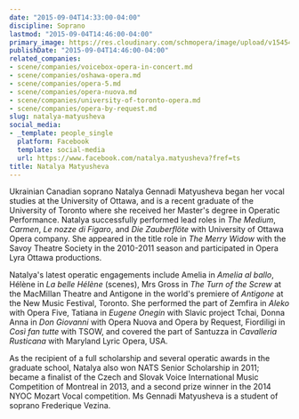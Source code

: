 ```yaml
---
date: "2015-09-04T14:33:00-04:00"
discipline: Soprano
lastmod: "2015-09-04T14:46:00-04:00"
primary_image: https://res.cloudinary.com/schmopera/image/upload/v1545409169/media/webhook-uploads/1441391203905/NatalyaHeadshotSquare.jpg.jpg
publishDate: "2015-09-04T14:46:00-04:00"
related_companies:
- scene/companies/voicebox-opera-in-concert.md
- scene/companies/oshawa-opera.md
- scene/companies/opera-5.md
- scene/companies/opera-nuova.md
- scene/companies/university-of-toronto-opera.md
- scene/companies/opera-by-request.md
slug: natalya-matyusheva
social_media:
- _template: people_single
  platform: Facebook
  template: social-media
  url: https://www.facebook.com/natalya.matyusheva?fref=ts
title: Natalya Matyusheva
---
```


Ukrainian Canadian soprano Natalya Gennadi Matyusheva began her vocal studies at the University of Ottawa, and is a recent graduate of the University of Toronto where she received her Master's degree in Operatic Performance. Natalya successfully performed lead roles in *The Medium*, *Carmen*, *Le nozze di Figaro*, and *Die Zauberflöte* with University of Ottawa Opera company. She appeared in the title role in *The Merry Widow* with the Savoy Theatre Society in the 2010-2011 season and participated in Opera Lyra Ottawa productions.

Natalya's latest operatic engagements include Amelia in *Amelia al ballo*, Hélène in *La belle Hélène* (scenes), Mrs Gross in *The Turn of the Screw* at the MacMillan Theatre and Antigone in the world's premiere of *Antigone* at the New Music Festival, Toronto. She performed the part of Zemfira in *Aleko* with Opera Five, Tatiana in *Eugene Onegin* with Slavic project Tchai, Donna Anna in *Don Giovanni* with Opera Nuova and Opera by Request, Fiordiligi in *Così fan tutte* with TSOW, and covered the part of Santuzza in *Cavalleria Rusticana* with Maryland Lyric Opera, USA. 

As the recipient of a full scholarship and several operatic awards in the graduate school, Natalya also won NATS Senior Scholarship in 2011; became a finalist of the Czech and Slovak Voice International Music Competition of Montreal in 2013, and a second prize winner in the 2014 NYOC Mozart Vocal competition. Ms Gennadi Matyusheva is a student of soprano Frederique Vezina.
